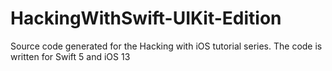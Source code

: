 # HackingWithSwift-UIKit-Edition
Source code generated for the Hacking with iOS tutorial series. The code is written for Swift 5 and iOS 13
